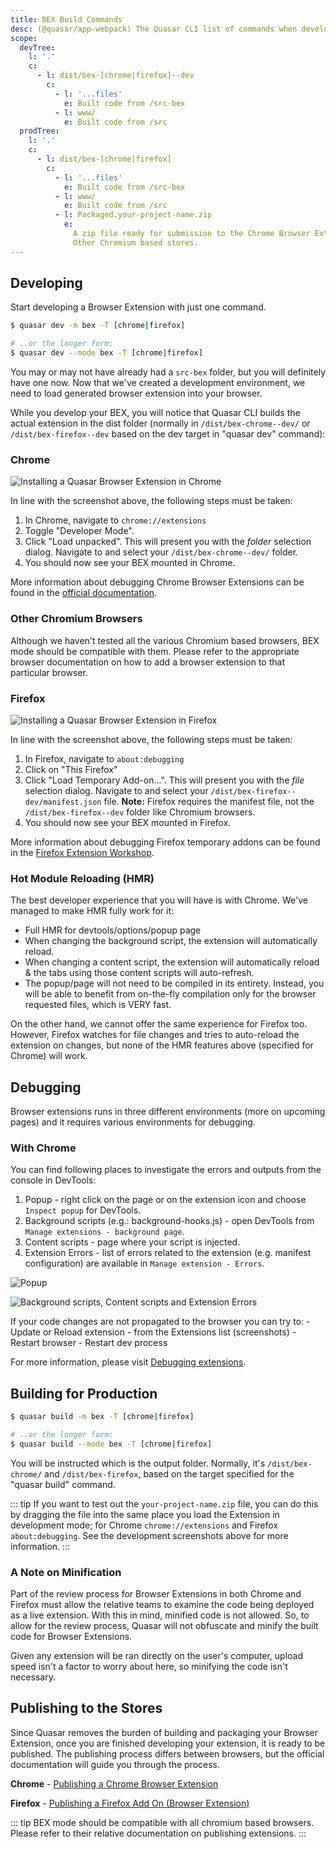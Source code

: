 ```yaml
---
title: BEX Build Commands
desc: (@quasar/app-webpack) The Quasar CLI list of commands when developing or building a Browser Extension (BEX).
scope:
  devTree:
    l: '.'
    c:
      - l: dist/bex-[chrome|firefox]--dev
        c:
          - l: '...files'
            e: Built code from /src-bex
          - l: www/
            e: Built code from /src
  prodTree:
    l: '.'
    c:
      - l: dist/bex-[chrome|firefox]
        c:
          - l: '...files'
            e: Built code from /src-bex
          - l: www/
            e: Built code from /src
          - l: Packaged.your-project-name.zip
            e:
              A zip file ready for submission to the Chrome Browser Extension Store /
              Other Chromium based stores.
---
```


## Developing

Start developing a Browser Extension with just one command.

```bash
$ quasar dev -m bex -T [chrome|firefox]

# ..or the longer form:
$ quasar dev --mode bex -T [chrome|firefox]
```

You may or may not have already had a `src-bex` folder, but you will definitely have one now. Now that we've created a development environment, we need to load generated browser extension into your browser.

While you develop your BEX, you will notice that Quasar CLI builds the actual extension in the dist folder (normally in `/dist/bex-chrome--dev/` or `/dist/bex-firefox--dev` based on the dev target in "quasar dev" command):

<DocTree :def="scope.devTree" />

### Chrome

![Installing a Quasar Browser Extension in Chrome](https://cdn.quasar.dev/img/adding-bex-to-chrome-with-debug.png)

In line with the screenshot above, the following steps must be taken:

1. In Chrome, navigate to `chrome://extensions`
2. Toggle "Developer Mode".
3. Click "Load unpacked". This will present you with the _folder_ selection dialog. Navigate to and select your `/dist/bex-chrome--dev/` folder.
4. You should now see your BEX mounted in Chrome.

More information about debugging Chrome Browser Extensions can be found in the [official documentation](https://developer.chrome.com/extensions/tut_debugging).

### Other Chromium Browsers

Although we haven't tested all the various Chromium based browsers, BEX mode should be compatible with them. Please refer to the appropriate browser documentation on how to add a browser extension to that particular browser.

### Firefox

![Installing a Quasar Browser Extension in Firefox](https://cdn.quasar.dev/img/adding-bex-to-firefox.png)

In line with the screenshot above, the following steps must be taken:

1. In Firefox, navigate to `about:debugging`
2. Click on "This Firefox"
3. Click "Load Temporary Add-on...". This will present you with the _file_ selection dialog. Navigate to and select your `/dist/bex-firefox--dev/manifest.json` file. **Note:** Firefox requires the manifest file, not the `/dist/bex-firefox--dev` folder like Chromium browsers.
4. You should now see your BEX mounted in Firefox.

More information about debugging Firefox temporary addons can be found in the [Firefox Extension Workshop](https://extensionworkshop.com/documentation/develop/temporary-installation-in-firefox/).

### Hot Module Reloading (HMR)

The best developer experience that you will have is with Chrome. We've managed to make HMR fully work for it:

- Full HMR for devtools/options/popup page
- When changing the background script, the extension will automatically reload.
- When changing a content script, the extension will automatically reload & the tabs using those content scripts will auto-refresh.
- The popup/page will not need to be compiled in its entirety. Instead, you will be able to benefit from on-the-fly compilation only for the browser requested files, which is VERY fast.

On the other hand, we cannot offer the same experience for Firefox too. However, Firefox watches for file changes and tries to auto-reload the extension on changes, but none of the HMR features above (specified for Chrome) will work.

## Debugging

Browser extensions runs in three different environments (more on upcoming pages) and it requires various environments for debugging.

### With Chrome

You can find following places to investigate the errors and outputs from the console in DevTools:

1. Popup - right click on the page or on the extension icon and choose `Inspect popup` for DevTools.
2. Background scripts (e.g.: background-hooks.js) - open DevTools from `Manage extensions - background page`.
3. Content scripts - page where your script is injected.
4. Extension Errors - list of errors related to the extension (e.g. manifest configuration) are available in `Manage extension - Errors`.

![Popup](https://cdn.quasar.dev/img/bex-debug-popup.png)

![Background scripts, Content scripts and Extension Errors](https://cdn.quasar.dev/img/bex-debug-bg.png)

If your code changes are not propagated to the browser you can try to: - Update or Reload extension - from the Extensions list (screenshots) - Restart browser - Restart dev process

For more information, please visit [Debugging extensions](https://developer.chrome.com/docs/extensions/mv2/tut_debugging/).

## Building for Production

```bash
$ quasar build -m bex -T [chrome|firefox]

# ..or the longer form:
$ quasar build --mode bex -T [chrome|firefox]
```

You will be instructed which is the output folder. Normally, it's `/dist/bex-chrome/` and `/dist/bex-firefox`, based on the target specified for the "quasar build" command.

<DocTree :def="scope.prodTree" />

::: tip
If you want to test out the `your-project-name.zip` file, you can do this by dragging the file into the same place you load the Extension in development mode; for Chrome `chrome://extensions` and Firefox `about:debugging`. See the development screenshots above for more information.
:::

### A Note on Minification

Part of the review process for Browser Extensions in both Chrome and Firefox must allow the relative teams to examine the code being deployed as a live extension. With this in mind, minified code is not allowed. So, to allow for the review process, Quasar will not obfuscate and minify the built code for Browser Extensions.

Given any extension will be ran directly on the user's computer, upload speed isn't a factor to worry about here, so minifying the code isn't necessary.

## Publishing to the Stores

Since Quasar removes the burden of building and packaging your Browser Extension, once you are finished developing your extension, it is ready to be published. The publishing process differs between browsers, but the official documentation will guide you through the process.

**Chrome** - [Publishing a Chrome Browser Extension](https://developer.chrome.com/webstore/publish)

**Firefox** - [Publishing a Firefox Add On (Browser Extension)](https://extensionworkshop.com/documentation/publish/)

::: tip
BEX mode should be compatible with all chromium based browsers. Please refer to their relative documentation on publishing extensions.
:::

